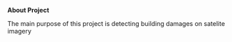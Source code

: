 **About Project**

The main purpose of this project is detecting building damages on satelite imagery
